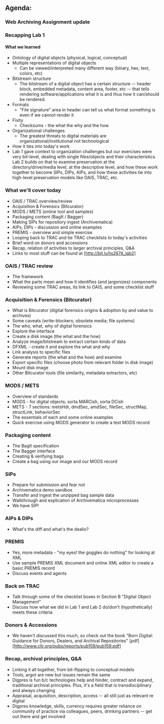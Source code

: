 ## Agenda:

### Web Archiving Assignment update

### Recapping Lab 1

#### What we learned
* Ontology of digital objects (physical, logical, conceptual)
* Multiple representations of digital objects
  * Can be viewed/interpreted many different way (binary, hex, text, colors, etc)
* Bitstream structure
  * The bitstream of a digital object has a certain structure -- header block, embedded metadata, content area, footer, etc -- that tells rendering software/applications what it is and thus how it can/should be rendered.
* Formats
  * "File signature" area in header can tell us what format something is even if we cannot render it
* Fixity
  * Checksums - the what the why and the how
* Organizational challenges
  * The greatest threats to digital materials are organizational/institutional not technological
* How it ties into today's work
 * Lab 1 gave context to organization challenges but our exercises were very bit-level, dealing with single files/objects and their characteristics. Lab 2 builds on that to examine preservation at the directory/drive/media level, at the descriptive level, and how these work together to become SIPs, DIPs, AIPs, and how these activities tie into high-level preservation models like OAIS, TRAC, etc.

### What we'll cover today

* OAIS / TRAC overview/review
* Acquisition & Forensics (Bitcurator)
* MODS / METS (online tool and samples)
* Packaging content (BagIt / Bagger)
* Making SIPs for repository ingest (Archivematica)
* AIPs, DIPs - discussion and online examples
* PREMIS - overview and simple exercise
* Looping back to TRAC and tie TRAC checklists to today's activities
* Brief word on donors and accessions
* Recap, relation of activities to larger archival principles, Q&A
* Links to most stuff can be found at [http://bit.ly/lis2674_lab2]

### OAIS / TRAC review

* The framework
* What the parts mean and how it identifies (and jargonizes) components
* Reviewing some TRAC areas, its link to OAIS, and some checklist stuff

### Acquisition & Forensics (Bitcurator)

* What is Bitcurator (digital forensics origins & adoption by and value to archives)
* Some caveats (write-blockers; obsolete media; file systems)
* The who, what, why of digital forensics
* Explore the interface
* Create a disk image (the what and the how)
* Analyze image/bitstream to extract certain kinds of data
* DFXML - create it and explore the what and why
* Link analysis to specific files
* Generate reports (the what and the how) and examine
* Export specific files (choose photo from relevant folder in disk image)
* Mount disk image
* Other Bitcurator tools (file similarity, metadata extractors, etc)

### MODS / METS

* Overview of standards
* MODS - for digital objects; sorta MARCish, sorta DCish
* METS - 7 sections: metsHdr, dmdSec, amdSec, fileSec, structMap, structLink, behaviorSec
* The essentials of each and some online examples
* Quick exercise using MODS generator to create a test MODS record

### Packaging content

* The BagIt specification
* The Bagger interface
* Creating & verifying bags
* Create a bag using our image and our MODS record

### SIPs

* Prepare for submission and fear not 
* Archivematica demo sandbox
* Transfer and ingest the unzipped bag sample data
* Walkthrough and explication of Archivematica microprocesses
* We have SIP!

### AIPs & DIPs

* What's the diff and what's the dealio?

### PREMIS

* Yes, more metadata - "my eyes! the goggles do nothing" for looking at XML
* Use sample PREMIS XML document and online XML editor to create a basic PREMIS record
* Discuss events and agents 

### Back on TRAC

* Talk through some of the checklist boxes in Section B "Digital Object Management"
* Discuss how what we did in Lab 1 and Lab 2 do/don't (hypothetically) meets these criteria

### Donors & Accessions

* We haven't discussed this much, so check out the book "Born Digital: Guidance for Donors, Dealers, and Archival Repositories" [pdf] [http://www.clir.org/pubs/reports/pub159/pub159.pdf]

### Recap, archival principles, Q&A

* Linking it all together, from bit-flipping to conceptual models
* Tools, argot are new but issues remain the same
* Digpres is fun b/c technologies help and hinder, contract and expand, traditional archival principles. Plus, it's a field that is transdisciplinary and always changing
* Appraisal, acquisition, description, access -- all still just as relevant re digital
* Digpres knowledge, skills, currency requires greater reliance on community of practice via colleagues, peers, drinking partners -- get out there and get involved



